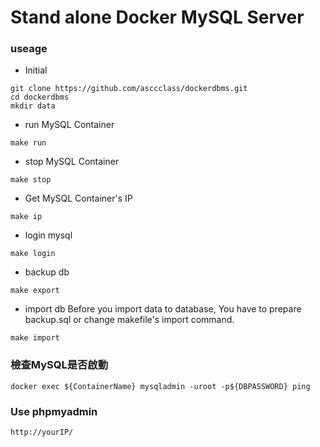 # Stand alone Docker MySQL Server

### useage
* Initial
```
git clone https://github.com/asccclass/dockerdbms.git
cd dockerdbms
mkdir data
```

* run MySQL Container
```
make run
```

* stop MySQL Container
```
make stop
```

* Get MySQL Container's IP
```
make ip
```

* login mysql
```
make login
```

* backup db
```
make export
```

* import db
Before you import data to database, You have to prepare backup.sql or change makefile's import command.
```
make import
```

### 檢查MySQL是否啟動

```
docker exec ${ContainerName} mysqladmin -uroot -p${DBPASSWORD} ping
```

### Use phpmyadmin
```
http://yourIP/
```
